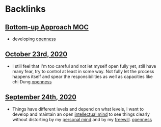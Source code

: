 
# Backlinks
## [Bottom-up Approach MOC](<Bottom-up Approach MOC.md>)
- developing [openness](<openness.md>)

## [October 23rd, 2020](<October 23rd, 2020.md>)
- I still feel that I'm too careful and not let myself open fully yet, still have many fear, try to control at least in some way. Not fully let the process happens itself and spear the responsibilities as well as capacities like chị Dung.[openness](<openness.md>)

## [September 24th, 2020](<September 24th, 2020.md>)
- Things have different levels and depend on what levels, I want to develop and maintain an open [intellectual mind](<intellectual mind.md>) to see things clearly without distorting by my [personal mind](<personal mind.md>) and by my [freewill](<freewill.md>). [openness](<openness.md>)

